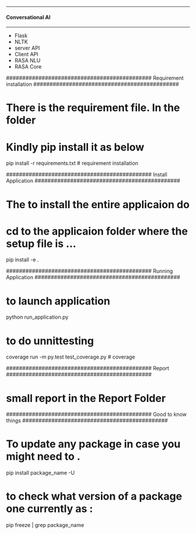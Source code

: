 
---------------------------
#### Conversational AI
---------------------------

* Flask
* NLTK
* server API
* Client API
* RASA NLU
* RASA Core 

#############################################
          Requirement installation
#############################################
# There is the requirement file. In the folder
# Kindly pip install it as below
pip install -r requirements.txt  # requirement installation


#############################################
         Install Application
#############################################
# The to install the entire applicaion do 
# cd to the applicaion folder where the setup file is ...

pip  install -e .

#############################################
       Running Application
#############################################

# to launch application

python run_application.py

# to do unnittesting

coverage run -m py.test test_coverage.py # coverage 


#############################################
       Report
#############################################

# small report in the Report Folder



#############################################
       Good to know things 
#############################################

# To update any package in case you might need to . 
pip install package_name -U



# to check what version of a package one currently as : 
pip freeze | grep package_name

